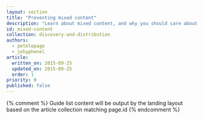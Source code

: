 ```yaml
---
layout: section
title: "Preventing mixed content"
description: "Learn about mixed content, and why you should care about HTTP resources served over secure connections."
id: mixed-content
collection: discovery-and-distribution
authors:
  - petelepage
  - johyphenel
article:
  written_on: 2015-09-25
  updated_on: 2015-09-25
  order: 1
priority: 0
published: false
---
```


{% comment %}
Guide list content will be output by the landing layout based on the article collection matching page.id
{% endcomment %}
